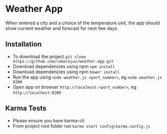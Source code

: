 # Weather App

When entered a city and a choice of the temperature unit, the app should show current weather and forecast for next few days.

## Installation

- To download the project `git clone https://github.com/ramarajuv/weather-app.git`
- Download dependencies using npm `npm install`
- Download dependencies using npm `bower install`
- Run the app using `node weather.js <port_number>`, eg `node weather.js 8200`
- Open app on browser `http://localhost:<port_number>`, eg `http://localhost:8200`

## Karma Tests

- Please ensure you have karma-cli
- From project root folder run `karma start config\karma.config.js`
